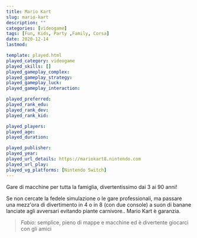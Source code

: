 ```yaml
---
title: Mario Kart
slug: mario-kart
description: ""
categories: [videogame]
tags: [Fun, Kids, Party ,Family, Corsa]
date: 2020-12-14
lastmod: 

template: played.html
played_category: videogame
played_skills: []
played_gameplay_complex: 
played_gameplay_strategy: 
played_gameplay_luck: 
played_gameplay_interaction: 

played_preferred: 
played_rank_edu: 
played_rank_dev: 
played_rank_kid: 

played_players: 
played_age: 
played_duration: 

played_publisher: 
played_year: 
played_url_details: https://mariokart8.nintendo.com
played_url_play: 
played_vg_platforms: [Nintendo Switch]
---
```


Gare di macchine per tutta la famiglia, divertentissimo dai 3 ai 90 anni!

Se non cercate la fedele simulazione o le gare professionali, ma passare una mezz'ora di divertimento in 4 o in 8 (con due console) a suon di banane lanciate agli avversari evitando piante carnivore.. Mario Kart è garanzia.


> *Fabio:*
> semplice, pieno di mappe e macchine ed è divertente giocarci con gli amici


